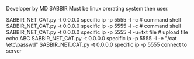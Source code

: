 Developer by MD SABBIR
Must be linux orerating system then user.
                      
                      
                      
                      
  SABBIR_NET_CAT.py -t 0.0.0.0 specific ip -p 5555 -l -c # command shell
  SABBIR_NET_CAT.py -t 0.0.0.0 specific ip -p 5555 -l -c # command shell
  SABBIR_NET_CAT.py -t 0.0.0.0 specific ip -p 5555 -l -u=txt file # upload file
  echo ABC  SABBIR_NET_CAT.py -t 0.0.0.0 specific ip -p 5555 -l -e "/cat \etc\passwd\"
  SABBIR_NET_CAT.py -t 0.0.0.0 specific ip -p 5555 connect to server  
